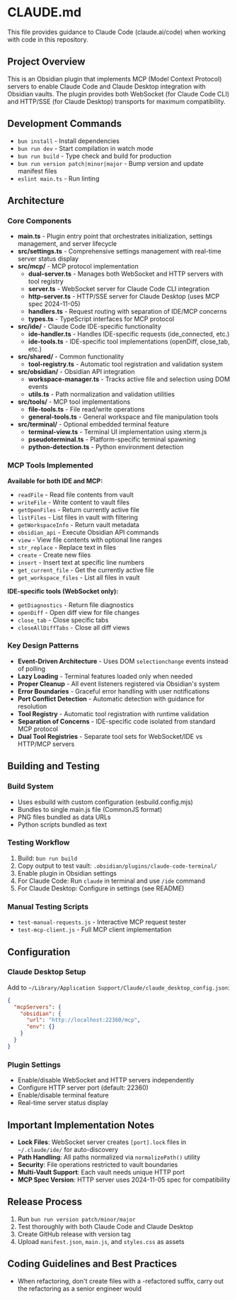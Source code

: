 # CLAUDE.md

This file provides guidance to Claude Code (claude.ai/code) when working with code in this repository.

## Project Overview

This is an Obsidian plugin that implements MCP (Model Context Protocol) servers to enable Claude Code and Claude Desktop integration with Obsidian vaults. The plugin provides both WebSocket (for Claude Code CLI) and HTTP/SSE (for Claude Desktop) transports for maximum compatibility.

## Development Commands

- `bun install` - Install dependencies
- `bun run dev` - Start compilation in watch mode
- `bun run build` - Type check and build for production  
- `bun run version patch|minor|major` - Bump version and update manifest files
- `eslint main.ts` - Run linting

## Architecture

### Core Components

- **main.ts** - Plugin entry point that orchestrates initialization, settings management, and server lifecycle
- **src/settings.ts** - Comprehensive settings management with real-time server status display
- **src/mcp/** - MCP protocol implementation
  - **dual-server.ts** - Manages both WebSocket and HTTP servers with tool registry
  - **server.ts** - WebSocket server for Claude Code CLI integration
  - **http-server.ts** - HTTP/SSE server for Claude Desktop (uses MCP spec 2024-11-05)
  - **handlers.ts** - Request routing with separation of IDE/MCP concerns
  - **types.ts** - TypeScript interfaces for MCP protocol
- **src/ide/** - Claude Code IDE-specific functionality
  - **ide-handler.ts** - Handles IDE-specific requests (ide_connected, etc.)
  - **ide-tools.ts** - IDE-specific tool implementations (openDiff, close_tab, etc.)
- **src/shared/** - Common functionality
  - **tool-registry.ts** - Automatic tool registration and validation system
- **src/obsidian/** - Obsidian API integration
  - **workspace-manager.ts** - Tracks active file and selection using DOM events
  - **utils.ts** - Path normalization and validation utilities
- **src/tools/** - MCP tool implementations
  - **file-tools.ts** - File read/write operations
  - **general-tools.ts** - General workspace and file manipulation tools
- **src/terminal/** - Optional embedded terminal feature
  - **terminal-view.ts** - Terminal UI implementation using xterm.js
  - **pseudoterminal.ts** - Platform-specific terminal spawning
  - **python-detection.ts** - Python environment detection

### MCP Tools Implemented

**Available for both IDE and MCP:**
- `readFile` - Read file contents from vault
- `writeFile` - Write content to vault files
- `getOpenFiles` - Return currently active file
- `listFiles` - List files in vault with filtering
- `getWorkspaceInfo` - Return vault metadata
- `obsidian_api` - Execute Obsidian API commands
- `view` - View file contents with optional line ranges
- `str_replace` - Replace text in files
- `create` - Create new files
- `insert` - Insert text at specific line numbers
- `get_current_file` - Get the currently active file
- `get_workspace_files` - List all files in vault

**IDE-specific tools (WebSocket only):**
- `getDiagnostics` - Return file diagnostics
- `openDiff` - Open diff view for file changes
- `close_tab` - Close specific tabs
- `closeAllDiffTabs` - Close all diff views

### Key Design Patterns

- **Event-Driven Architecture** - Uses DOM `selectionchange` events instead of polling
- **Lazy Loading** - Terminal features loaded only when needed
- **Proper Cleanup** - All event listeners registered via Obsidian's system
- **Error Boundaries** - Graceful error handling with user notifications
- **Port Conflict Detection** - Automatic detection with guidance for resolution
- **Tool Registry** - Automatic tool registration with runtime validation
- **Separation of Concerns** - IDE-specific code isolated from standard MCP protocol
- **Dual Tool Registries** - Separate tool sets for WebSocket/IDE vs HTTP/MCP servers

## Building and Testing

### Build System
- Uses esbuild with custom configuration (esbuild.config.mjs)
- Bundles to single main.js file (CommonJS format)
- PNG files bundled as data URLs
- Python scripts bundled as text

### Testing Workflow
1. Build: `bun run build`
2. Copy output to test vault: `.obsidian/plugins/claude-code-terminal/`
3. Enable plugin in Obsidian settings
4. For Claude Code: Run `claude` in terminal and use `/ide` command
5. For Claude Desktop: Configure in settings (see README)

### Manual Testing Scripts
- `test-manual-requests.js` - Interactive MCP request tester
- `test-mcp-client.js` - Full MCP client implementation

## Configuration

### Claude Desktop Setup
Add to `~/Library/Application Support/Claude/claude_desktop_config.json`:
```json
{
  "mcpServers": {
    "obsidian": {
      "url": "http://localhost:22360/mcp",
      "env": {}
    }
  }
}
```

### Plugin Settings
- Enable/disable WebSocket and HTTP servers independently
- Configure HTTP server port (default: 22360)
- Enable/disable terminal feature
- Real-time server status display

## Important Implementation Notes

- **Lock Files**: WebSocket server creates `[port].lock` files in `~/.claude/ide/` for auto-discovery
- **Path Handling**: All paths normalized via `normalizePath()` utility
- **Security**: File operations restricted to vault boundaries
- **Multi-Vault Support**: Each vault needs unique HTTP port
- **MCP Spec Version**: HTTP server uses 2024-11-05 spec for compatibility

## Release Process

1. Run `bun run version patch/minor/major`
2. Test thoroughly with both Claude Code and Claude Desktop
3. Create GitHub release with version tag
4. Upload `manifest.json`, `main.js`, and `styles.css` as assets

## Coding Guidelines and Best Practices

- When refactoring, don't create files with a -refactored suffix, carry out the refactoring as a senior engineer would